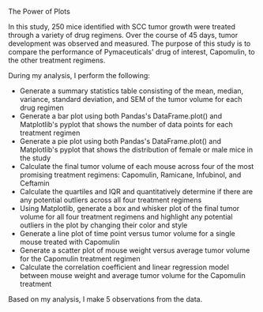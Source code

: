 The Power of Plots

In this study, 250 mice identified with SCC tumor growth were treated through a variety of drug regimens. Over the course of 45 days, tumor development was observed and measured. The purpose of this study is to compare the performance of Pymaceuticals' drug of interest, Capomulin, to the other treatment regimens.

During my analysis, I perform the following:
- Generate a summary statistics table consisting of the mean, median, variance, standard deviation, and SEM of the tumor volume for each drug regimen
- Generate a bar plot using both Pandas's DataFrame.plot() and Matplotlib's pyplot that shows the number of data points for each treatment regimen
- Generate a pie plot using both Pandas's DataFrame.plot() and Matplotlib's pyplot that shows the distribution of female or male mice in the study
- Calculate the final tumor volume of each mouse across four of the most promising treatment regimens: Capomulin, Ramicane, Infubinol, and Ceftamin
- Calculate the quartiles and IQR and quantitatively determine if there are any potential outliers across all four treatment regimens
- Using Matplotlib, generate a box and whisker plot of the final tumor volume for all four treatment regimens and highlight any potential outliers in the plot by changing their color and style
- Generate a line plot of time point versus tumor volume for a single mouse treated with Capomulin
- Generate a scatter plot of mouse weight versus average tumor volume for the Capomulin treatment regimen
- Calculate the correlation coefficient and linear regression model between mouse weight and average tumor volume for the Capomulin treatment

Based on my analysis, I make 5 observations from the data. 
